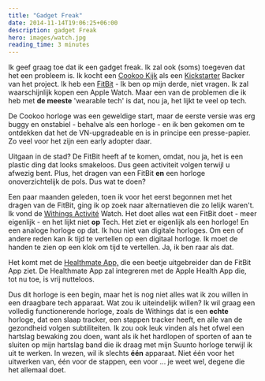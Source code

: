 ```yaml
---
title: "Gadget Freak"
date: 2014-11-14T19:06:25+06:00
description: gadget Freak
hero: images/watch.jpg
reading_time: 3 minutes
---
```


<p>Ik geef graag toe dat ik een gadget freak. Ik zal ook (soms) toegeven dat het een probleem is. Ik kocht een <a href="http://www.cookoo2.com">Cookoo Kijk</a> als een <a href="http://www.kickstarter.com/">Kickstarter</a> Backer van het project. Ik heb een <a href="http://www.fitbit.com/">FitBit</a> - Ik ben op mijn derde, niet vragen. Ik zal waarschijnlijk kopen een Apple Watch. Maar een van de problemen die ik heb met <strong>de meeste</strong> 'wearable tech' is dat, nou ja, het lijkt te veel op tech.</p>
<p>De Cookoo horloge was een geweldige start, maar de eerste versie was erg buggy en onstabiel - behalve als een horloge - en ik ben gekomen om te ontdekken dat het de VN-upgradeable en is in principe een presse-papier. Zo veel voor het zijn een early adopter daar.</p>
<p>Uitgaan in de stad? De FitBit heeft af te komen, omdat, nou ja, het is een plastic ding dat looks smakeloos. Dus geen activiteit volgen terwijl u afwezig bent. Plus, het dragen van een FitBit <strong>en</strong> een horloge onoverzichtelijk de pols. Dus wat te doen?</p>
<p>Een paar maanden geleden, toen ik voor het eerst begonnen met het dragen van de FitBit, ging ik op zoek naar alternatieven die zo lelijk waren't. Ik vond de <a href="http://www.withings.com/us/">Withings Activité</a> Watch. Het doet alles wat een FitBit doet - meer eigenlijk - en het lijkt niet <strong>op</strong> Tech. Het ziet er eigenlijk als een horloge! En een analoge horloge op dat. Ik hou niet van digitale horloges. Om een of andere reden kan ik tijd te vertellen op een digitaal horloge. Ik moet de handen te zien op een klok om tijd te vertellen. Ja, ik ben raar als dat.</p>
<p>Het komt met de <a href="http://www.withings.com/us/health-mate.html">Healthmate App,</a> die een beetje uitgebreider dan de FitBit App ziet. De Healthmate App zal integreren met de Apple Health App die, tot nu toe, is vrij nutteloos.</p>
<p>Dus dit horloge is een begin, maar het is nog niet alles wat ik zou willen in een draagbare tech apparaat. Wat zou ik uiteindelijk willen? Ik wil graag een volledig functionerende horloge, zoals de Withings dat is een <strong>echte</strong> horloge, dat een slaap tracker, een stappen tracker heeft, en alle van de gezondheid volgen subtiliteiten. Ik zou ook leuk vinden als het ofwel een hartslag bewaking zou doen, want als ik het hardlopen of sporten of aan te sluiten op mijn hartslag band die ik draag met mijn Suunto horloge terwijl ik uit te werken. In wezen, wil ik slechts <strong>één</strong> apparaat. Niet één voor het uitwerken van, één voor de stappen, een voor ... je weet wel, degene die het allemaal doet.</p>
